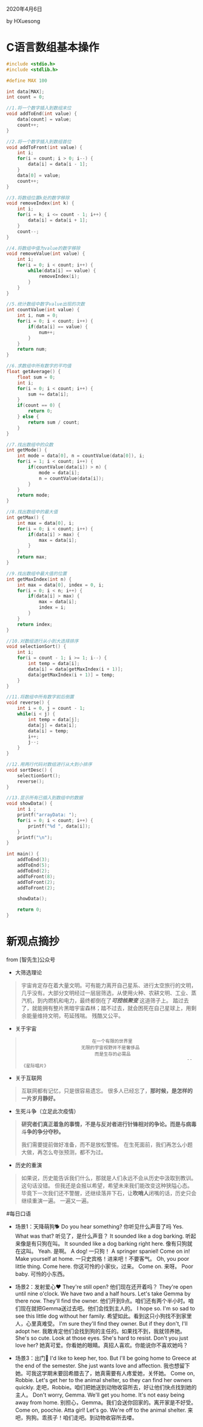 2020年4月6日

by HXuesong



# C语言数组基本操作

```c
#include <stdio.h>
#include <stdlib.h>

#define MAX 100

int data[MAX];
int count = 0;

//1.将一个数字插入到数组末位
void addToEnd(int value) {
	data[count] = value;
	count++;
}

//2.将一个数字插入到数组首位
void addToFront(int value) {
	int i;
	for(i = count; i > 0; i--) {
		data[i] = data[i - 1];
	}
	data[0] = value;
	count++;
}

//3.将数组位置k处的数字移除
void removeIndex(int k) {
	int i;
	for(i = k; i <= count - 1; i++) {
		data[i] = data[i + 1];
	}
	count--;
}

//4.将数组中值为value的数字移除
void removeValue(int value) {
	int i;
	for(i = 0; i < count; i++) {
		while(data[i] == value) {
			removeIndex(i);
		}
	}
}

//5.统计数组中数字value出现的次数
int countValue(int value) {
	int i, num = 0;
	for(i = 0; i < count; i++) {
		if(data[i] == value) {
			num++;
		}
	}
	return num;
}

//6.求数组中所有数字的平均值
float getAverage() {
	float sum = 0;
	int i;
	for(i = 0; i < count; i++) {
		sum += data[i];
	}
	if(count == 0) {
		return 0;
	} else {
		return sum / count;
	}
}

//7.找出数组中的众数
int getMode() {
	int mode = data[0], n = countValue(data[0]), i;
	for(i = 1; i < count; i++) {
		if(countValue(data[i]) > n) {
			mode = data[i];
			n = countValue(data[i]);
		}
	}
	return mode;
}

//8.找出数组中的最大值
int getMax() {
	int max = data[0], i;
	for(i = 0; i < count; i++) {
		if(data[i] > max) {
			max = data[i];
		}
	}
	return max;
}

//9.找出数组中最大值的位置
int getMaxIndex(int n) {
	int max = data[0], index = 0, i;
	for(i = 0; i < n; i++) {
		if(data[i] > max) {
			max = data[i];
			index = i;
		}
	}
	return index;
}

//10.对数组进行从小到大选择排序
void selectionSort() {
	int i;
	for(i = count - 1; i >= 1; i--) {
		int temp = data[i];
		data[i] = data[getMaxIndex(i + 1)];
		data[getMaxIndex(i + 1)] = temp;
	}
}

//11.将数组中所有数字前后倒置
void reverse() {
	int i = 0, j = count - 1;
	while(i < j) {
		int temp = data[j];
		data[j] = data[i];
		data[i] = temp;
		i++;
		j--;
	}
}

//12.用两行代码对数组进行从大到小排序
void sortDesc() {
	selectionSort();
	reverse();
}

//13.显示所有已插入到数组中的数据
void showData() {
	int i ;
	printf("arrayData: ");
	for(i = 0; i < count; i++) {
		printf("%d ", data[i]);
	}
	printf("\n");
}

int main() {
	addToEnd(3);
	addToEnd(5);
	addToEnd(2);
	addToFront(8);
	addToFront(2);
	addToFront(2);

	showData();

	return 0;
}
```



# 新观点摘抄
from [智先生]公众号
- 大筛选理论
> 宇宙肯定存在着大量文明。可有能力离开自己星系、进行太空旅行的文明，几乎没有。大部分文明经过一层层筛选，从使用火种、农耕文明、工业、蒸汽机，到内燃机和电力，最终都倒在了***可控核聚变*** 这道筛子上。
> 踏过去了，就能拥有整片黑暗宇宙森林；踏不过去，就会困死在自己星球上，用剩余能量维持文明，苟延残喘。
> 残酷又公平。



- 关于宇宙
> 								在一个有限的世界里
> 							无限的宇宙视野并不是奢侈品
> 						 		 而是生存的必需品
> 						 								           -- 《星际唱片》



- 关于互联网
> 互联网都有记忆，只是很容易遗忘。
> 很多人已经忘了，**那时候，是怎样的一片岁月静好。**



- 生死斗争（立足此次疫情）

> **研究者们真正着急的事情，不是与反对者进行针锋相对的争论。而是与病毒斗争的争分夺秒。**
>
> 我们需要提前做好准备，而不是放松警惕。
> 在生死面前，我们再怎么小题大做，再怎么夸张预测，都不为过。



- 历史的重演
> 如果说，历史能告诉我们什么，那就是人们永远不会从历史中汲取到教训。
> 这句话没错。
> 但我还是会报以希望，希望未来我们能改变这种狭隘心态。
> 毕竟下一次我们还不警醒，还继续落井下石，让**吹哨人**闭嘴的话，历史只会继续重演一遍。
> 一遍又一遍。



#每日口语
- 场景1：天降萌狗🐕
  Do you hear something?	你听见什么声音了吗
  Yes. What was that?	听见了，是什么声音？
  It sounded like a dog barking.	听起来像是有只狗在叫。
  It sounded like a dog barking right here.	像有只狗就在这叫。
  Yeah.	是啊。
  A dog!	一只狗！
  A springer spaniel! Come on in! Make yourself at home.	一只史宾格！进来吧！不要客气。
  Oh, you poor little thing. Come here.	你这可怜的小家伙，过来。
  Come on.	来呀。
  Poor baby.	可怜的小东西。

  

- 场景2：发射爱心❤
They're still open? 	他们现在还开着吗？
They're open until nine o'clock. We have two and a half hours.
Let's take Gemma by there now. They'll find the owner.
他们开到9点。咱们还有两个半小时。咱们现在就把Gemma送过去吧。他们会找到主人的。
I hope so. I'm so sad to see this little dog without her family.
希望如此。看到这只小狗找不到家里人，心里真难受。
I'm sure they'll find they owner. But if they don't, I'll adopt her.
我敢肯定他们会找到狗的主任的。如果找不到，我就领养她。
She's so cute. Look at those eyes. She's hard to resist. Don't you just love her?
她真可爱。你看她的眼睛。真招人喜欢。你能说你不喜欢她吗？



- 场景3：出门🚪
I'd like to keep her, too. But I'll be going home to Greece at the end of the semester.
She just wants love and affection.
我也想留下她。可我这学期末要回希腊去了，她真需要有人疼爱她，关怀她。
Come on, Robbie. Let's get her to the animal shelter, so they can find her owners quickly.
走吧，Robbie。咱们把她送到动物收容所去，好让他们快点找到她的主人。
Don't worry, Gemma. We'll get you home. It's not easy being away from home.
别担心，Gemma。我们会送你回家的。离开家是不好受。
Come on, poochie. Atta girl! Let's go. We're off to the animal shelter.
来吧，狗狗。乖孩子！咱们走吧。到动物收容所去喽。